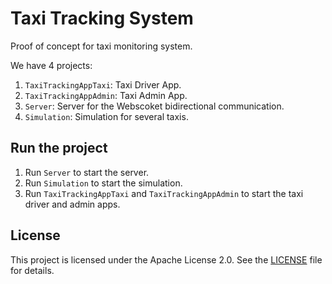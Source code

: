 # Taxi Tracking System

Proof of concept for taxi monitoring system.

We have 4 projects:

1. `TaxiTrackingAppTaxi`: Taxi Driver App.
2. `TaxiTrackingAppAdmin`: Taxi Admin App.
3. `Server`: Server for the Webscoket bidirectional communication.
4. `Simulation`: Simulation for several taxis.

## Run the project

1. Run `Server` to start the server.
2. Run `Simulation` to start the simulation.
3. Run `TaxiTrackingAppTaxi` and `TaxiTrackingAppAdmin` to start the taxi driver and admin apps.

## License

This project is licensed under the Apache License 2.0. See the [LICENSE](LICENSE) file for details.
